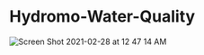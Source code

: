 # Hydromo-Water-Quality
![Screen Shot 2021-02-28 at 12 47 14 AM](https://user-images.githubusercontent.com/69063190/109410241-99411c80-795e-11eb-8def-137ba553af98.png)
